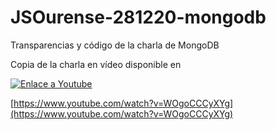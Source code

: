 # JSOurense-281220-mongodb
Transparencias y código de la charla de MongoDB

Copia de la charla en vídeo disponible en

[![Enlace a Youtube](https://img.youtube.com/vi/WOgoCCCyXYg/0.jpg)](https://www.youtube.com/watch?v=WOgoCCCyXYg)

[https://www.youtube.com/watch?v=WOgoCCCyXYg](https://www.youtube.com/watch?v=WOgoCCCyXYg)

